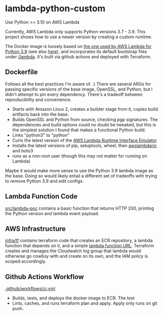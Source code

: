 # lambda-python-custom

Use Python >= 3.10 on AWS Lambda

Currently, AWS Lambda only supports Python versions 3.7 - 3.9. This project shows how to use a newer version by creating a custom runtime.

The Docker image is loosely based on [the one used by AWS Lambda for Python 3.9](https://gallery.ecr.aws/lambda/python) (see also [here](https://github.com/aws/aws-lambda-base-images/tree/python3.9)), and incorporates its default bootstrap files under [/lambda](lambda). It's built via github actions and deployed with Terraform.

## Dockerfile

Follows all the best practices I'm aware of. :) There are several ARGs for passing specific versions of the base image, OpenSSL, and Python, but I didn't attempt to pin every dependency. There's a tradeoff between reproducibility and convenience. 

- Starts with Amazon Linux 2, creates a builder stage from it, copies build artifacts back into the base.
- Builds OpenSSL and Python from source, checking pgp signatures. The dependencies and build options could no doubt be tweaked, but this is the simplest solution I found that makes a functional Python build.
- Links "python3" to "python"
- Curls the latest version of the [AWS Lambda Runtime Interface Emulator](https://github.com/aws/aws-lambda-runtime-interface-emulator/)
- Installs the latest versions of pip, setuptools, wheel, then [awslambdaric](https://github.com/aws/aws-lambda-python-runtime-interface-client) and boto3
- runs as a non-root user (though this may not matter for running on Lambda)

Maybe it would make more sense to use the Python 3.9 lambda image as the base. Doing so would likely entail a different set of tradeoffs with trying to remove Python 3.9 and edit configs.

## Lambda Function Code

[src/lambda-poc](src/lambda-poc) contains a basic function that returns HTTP 200, printing the Python version and lambda event payload.

## AWS Infrastructure

[infra/tf](infra/tf) contains terraform code that creates an ECR repository, a lambda function that depends on it, and a simple [lambda function URL](https://docs.aws.amazon.com/lambda/latest/dg/lambda-urls.html). Terraform creates and manages the Cloudwatch log group that lambda would otherwise go cowboy with and create on its own, and the IAM policy is scoped accordingly.

## Github Actions Workflow

[.github/workflows/ci.yml](.github/workflows/ci.yml) 

- Builds, tests, and deploys the docker image to ECR. The test
- Lints, caches, and runs terraform plan and apply. Apply only runs on git push.
